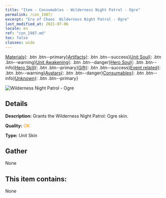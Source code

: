 ```yaml
---
title: "Item - Consumables - Wilderness Night Patrol - Ogre"
permalink: /con_1987/
excerpt: "Era of Chaos  Wilderness Night Patrol - Ogre"
last_modified_at: 2021-07-06
locale: en
ref: "con_1987.md"
toc: false
classes: wide
---
```

 [Materials](/Items/){: .btn .btn--primary}[Artifacts](/Items/Artifacts/){: .btn .btn--success}[Unit Soul](/Items/UnitSoul/){: .btn .btn--warning}[Unit Awakening](/Items/UnitAwakening/){: .btn .btn--danger}[Hero Soul](/Items/HeroSoul/){: .btn .btn--info}[Hero Skill](/Items/HeroSkill/){: .btn .btn--primary}[Gift](/Items/Gift/){: .btn .btn--success}[Event related](/Items/Events/){: .btn .btn--warning}[Avatars](/Items/Avatars/){: .btn .btn--danger}[Consumables](/Items/Consumables/){: .btn .btn--info}[Unknown](/Items/Unknown/){: .btn .btn--primary}

 ![Wilderness Night Patrol - Ogre](/images/u/ti_shirenmopifu.jpg)

## Details
 **Description:** Grants the Wilderness Night Patrol: Ogre skin.

 **Quality:** <span style="color: #FF8C00">OK</span>

 **Type:** Unit Skin

## Gather

  None

## This item contains:

  None

